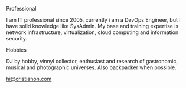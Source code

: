 Professional

I am IT professional since 2005, currently i am a DevOps Engineer, but I have solid knowledge like SysAdmin. My base and training expertise is network infrastructure, virtualization, cloud computing and information security.

Hobbies

DJ by hobby, vinnyl collector, enthusiast and  research of gastronomic, musical and photographic universes. Also backpacker when possible.

hi@cristianon.com
